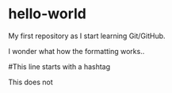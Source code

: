 # hello-world
My first repository as I start learning Git/GitHub.

I wonder what how the formatting works..

#This line starts with a hashtag

This does not
